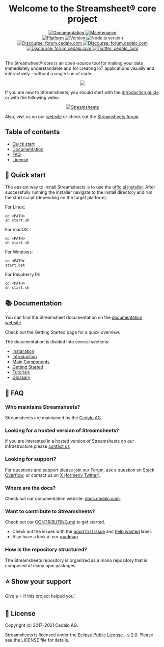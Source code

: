 <h1 align="center">Welcome to the Streamsheet® core project</h1>

<div align="center">
	<!-- <a href="https://travis-ci.com/cedalo/streamsheets"
		><img
			alt="Travis Status"
			src="https://travis-ci.com/cedalo/streamsheets.svg?token=4V9Pi9sH4H9riNSqvsLP&branch=master"
	/></a> -->
	<a href="https://github.com/cedalo/streamsheets">
		<img alt="Documentation" src="https://img.shields.io/badge/documentation-yes-brightgreen.svg" target="_blank" />
	</a>
	<a href="https://github.com/cedalo/streamsheets/graphs/commit-activity">
		<img alt="Maintenance" src="https://img.shields.io/badge/Maintained%3F-yes-green.svg" target="_blank" />
	</a>
	<br/>
	<a href="https://docs.cedalo.com/installation.html">
		<img alt="Platform" src="https://img.shields.io/badge/platform-linux%20%7C%20macos%20%7C%20win%20%7C%20rpi%20%7C%20node-blue.svg" target="_blank" />
	</a>
	<img alt="Version" src="https://img.shields.io/badge/version-2.4-blue.svg?cacheSeconds=2592000" />
	<img alt="Node.js version" src="https://img.shields.io/badge/node-%3E%3D%208.0.0-blue.svg" />
	<br/>
	<a href="https://forum.cedalo.com">
		<img
			alt="Discourse: forum.cedalo.com"
			src="https://img.shields.io/discourse/https/forum.cedalo.com/topics.svg?style=social&logo=discourse"
			target="_blank"
		/>
	</a>
	<a href="https://forum.cedalo.com">
		<img
			alt="Discourse: forum.cedalo.com"
			src="https://img.shields.io/discourse/https/forum.cedalo.com/users.svg?style=social&logo=discourse"
			target="_blank"
		/>
	</a>
	<a href="https://forum.cedalo.com">
		<img
			alt="Discourse: forum.cedalo.com"
			src="https://img.shields.io/discourse/https/forum.cedalo.com/posts.svg?style=social&logo=discourse"
			target="_blank"
		/>
	</a>
	<!-- <a href="https://forum.cedalo.com">
		<img
			alt="Discourse: forum.cedalo.com"
			src="https://img.shields.io/discourse/https/forum.cedalo.com/likes.svg?style=social&logo=discourse"
			target="_blank"
		/>
	</a> -->
	<a href="https://x.com/cedalo_com">
		<img
			alt="Twitter: cedalo_com"
			src="https://img.shields.io/twitter/follow/cedalo_com.svg?style=social"
			target="_blank"
		/>
	</a>
</div>

<br/>

The Streamsheet® core is an open-source tool for making your data immediately understandable and for creating IoT applications visually and interactively - without a single line of code.

<p align="center">
  <img src="assets/title.png">
</p>

If you are new to Streamsheets, you should start with the [introduction guide](https://docs.cedalo.com/streamsheets/introduction/) or with the following video:

<p align="center">
  <a href="https://www.youtube.com/watch?v=fNJcIVSneH4
" target="_blank"><img src="assets/video.png" 
alt="Streamsheets" /></a>
</p>

Also, visit us on our [website](https://cedalo.com/) or check out the [Streamsheets forum](https://forum.cedalo.com/).

## Table of contents

-   [Quick start](#quick-start)
-   [Documentation](#documentation)
-   [FAQ](#faq)
-   [License](#license)

## 🚀 Quick start

The easiest way to install Streamsheets is to use the [official installer](https://docs.cedalo.com/streamsheets/getting-started/installation/). After successfully running the installer navigate to the install directory and run the start script (depending on the target platform).

For Linux:
```
cd <PATH>
sh start.sh
```

For macOS:
```
cd <PATH>
sh start.sh
```

For Windows:
```
cd <PATH>
start.bat
```

For Raspberry Pi:
```
cd <PATH>
sh start.sh
```

## 📚 Documentation

You can find the Streamsheet documentation on the [documentation website](https://docs.cedalo.com/).

Check out the Getting Started page for a quick overview.

The documentation is divided into several sections:

* [Installation](https://docs.cedalo.com/streamsheets/getting-started/installation/)
* [Introduction](https://docs.cedalo.com/streamsheets/introduction)
* [Main Components](https://docs.cedalo.com/streamsheets/maincomponents)
* [Getting Started](https://docs.cedalo.com/streamsheets/getting-started)
* [Tutorials](https://docs.cedalo.com/streamsheets/tutorials/tut-general/)
* [Glossary](https://docs.cedalo.com/streamsheets/glossary)

## 🙋 FAQ

### Who maintains Streamsheets?

Streamsheets are maintained by the [Cedalo AG](https://cedalo.com/).

### Looking for a hosted version of Streamsheets?

If you are interested in a hosted version of Streamsheets on our infrastructure please [contact us](https://cedalo.com/contact-us/)

### Looking for support?

For questions and support please join our [Forum](https://forum.cedalo.com), ask a question on [Stack Overflow](https://stackoverflow.com/questions/tagged/streamsheets), or contact us on [X (formerly Twitter)](https://x.com/cedalo_com).

### Where are the docs?

Check out our documentation website: [docs.cedalo.com](https://docs.cedalo.com/).

### Want to contribute to Streamsheets?

Check out our [CONTRIBUTING.md](CONTRIBUTING.md) to get started.

- Check out the issues with the [good first issue](https://github.com/cedalo/streamsheets/labels/good%20first%20issue) and [help wanted](https://github.com/cedalo/streamsheets/labels/help%20wanted) label.
- Also have a look at our [roadmap](notes/roadmap).

### How is the repository structured?

The Streamsheets repository is organized as a mono repository that is composed of many npm packages.

## ⭐️ Show your support

Give a ⭐️ if this project helped you!

## 📃 License

Copyright (c) 2017-2021 Cedalo AG.

Streamsheets is licensed under the [Eclipse Public License - v 2.0](https://github.com/eclipse/streamsheets/blob/master/LICENSE). Please see the LICENSE file for details.
